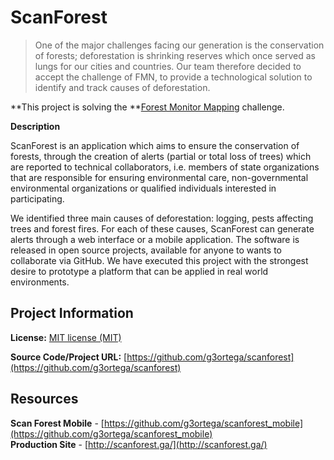 # ScanForest

> One of the major challenges facing our generation is the conservation of forests; deforestation is shrinking reserves which once served as lungs for our cities and countries. Our team therefore decided to accept the challenge of FMN, to provide a technological solution to identify and track causes of deforestation.

 **This project is solving the **[Forest Monitor Mapping](/challenge/forest-monitor-mapping/) challenge.

**Description**

ScanForest is an application which aims to ensure the conservation of forests, through the creation of alerts (partial or total loss of trees) which are reported to technical collaborators, i.e. members of state organizations that are responsible for ensuring environmental care, non-governmental environmental organizations or qualified individuals interested in participating.

We identified three main causes of deforestation: logging, pests affecting trees and forest fires. For each of these causes, ScanForest can generate alerts through a web interface or a mobile application. The software is released in open source projects, available for anyone to wants to collaborate via GitHub. We have executed this project with the strongest desire to prototype a platform that can be applied in real world environments.

## Project Information

 **License:** [MIT license (MIT)](http://opensource.org/licenses/MIT)  

 **Source Code/Project URL:** [https://github.com/g3ortega/scanforest](https://github.com/g3ortega/scanforest)  

## Resources

 **Scan Forest Mobile** - [https://github.com/g3ortega/scanforest_mobile](https://github.com/g3ortega/scanforest_mobile)  
 **Production Site** - [http://scanforest.ga/](http://scanforest.ga/)  
